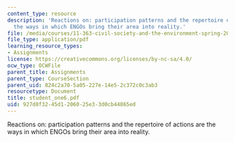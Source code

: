 ```yaml
---
content_type: resource
description: 'Reactions on: participation patterns and the repertoire of actions are
  the ways in which ENGOs bring their area into reality.'
file: /media/courses/11-363-civil-society-and-the-environment-spring-2005/927d8f3245d1206025e33d0cb44865ed_student_one6.pdf
file_type: application/pdf
learning_resource_types:
- Assignments
license: https://creativecommons.org/licenses/by-nc-sa/4.0/
ocw_type: OCWFile
parent_title: Assignments
parent_type: CourseSection
parent_uid: 824c2a70-5a05-227e-14e5-2c372c0c3ab3
resourcetype: Document
title: student_one6.pdf
uid: 927d8f32-45d1-2060-25e3-3d0cb44865ed
---
```

Reactions on: participation patterns and the repertoire of actions are the ways in which ENGOs bring their area into reality.